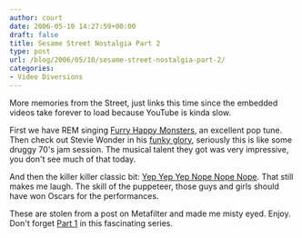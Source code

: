 ```yaml
---
author: court
date: 2006-05-10 14:27:59+00:00
draft: false
title: Sesame Street Nostalgia Part 2
type: post
url: /blog/2006/05/10/sesame-street-nostalgia-part-2/
categories:
- Video Diversions
---
```


More memories from the Street, just links this time since the embedded videos take forever to load because YouTube is kinda slow.

First we have REM singing [Furry Happy Monsters](http://www.youtube.com/watch?v=zkHM8xG6i8o), an excellent pop tune.  Then check out Stevie Wonder in his [funky glory](http://www.youtube.com/watch?v=S_SMnKr7uT0), seriously this is like some druggy 70's jam session.  The musical talent they got was very impressive, you don't see much of that today.

And then the killer killer classic bit: [Yep Yep Yep Nope Nope Nope](http://www.youtube.com/watch?v=MKX0RN19zc0).  That still makes me laugh.  The skill of the puppeteer, those guys and girls should have won Oscars for the performances.

These are stolen from a post on Metafilter and made me misty eyed.  Enjoy.  Don't forget [Part 1](http://www.vallentyne.com/blog/archives/2006/05/sesame_street_n.html) in this fascinating series.
